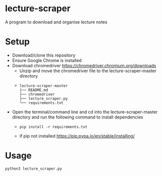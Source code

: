 # lecture-scraper
A program to download and organise lecture notes

# Setup
* Download/clone this repository
* Ensure Google Chrome is installed
* Download chromedriver https://chromedriver.chromium.org/downloads
    * Unzip and move the chromedriver file to the lecture-scraper-master directory 
    * ```
      lecture-scraper-master
      ├── README.md
      ├── chromedriver
      ├── lecture_scraper.py
      └── requirements.txt
      ```
* Open the terminal/command line and cd into the lecture-scraper-master directory and run the following command to install dependencies
    * ```
      pip install -r requirements.txt
      ```
    * if pip not installed https://pip.pypa.io/en/stable/installing/

# Usage
```
python3 lecture_scraper.py
```
